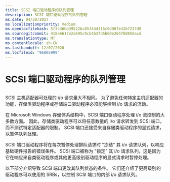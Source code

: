 ```yaml
---
title: SCSI 端口驱动程序的队列管理
description: SCSI 端口驱动程序的队列管理
ms.date: 04/20/2017
ms.localizationpriority: medium
ms.openlocfilehash: 5f3c36bd39522bc85f444315c9d98fe42b7237d9
ms.sourcegitcommit: 418e6617e2a695c9cb4b37b5b60e264760858acd
ms.translationtype: MT
ms.contentlocale: zh-CN
ms.lasthandoff: 12/07/2020
ms.locfileid: "96805999"
---
```

# <a name="scsi-port-drivers-queue-management"></a>SCSI 端口驱动程序的队列管理


## <span id="ddk_scsi_port_driver_s_queue_management_kg"></span><span id="DDK_SCSI_PORT_DRIVER_S_QUEUE_MANAGEMENT_KG"></span>


SCSI 主机适配器可处理的 i/o 请求量大不相同。 为了避免任何特定主机适配器的功能，存储类驱动程序或存储端口驱动程序必须能够控制 i/o 请求的流动。

在 Microsoft Windows 存储体系结构中，SCSI 端口驱动程序处理 i/o 流控制的大多数方面。 因此，存储类驱动程序可以将任意数量的 i/o 请求转发到 SCSI 端口，而不测试特定适配器的限制。 SCSI 端口还接受来自存储类驱动程序的显式请求，以暂停队列处理。

SCSI 端口驱动程序将在每次暂停处理排队请求时 "冻结" 其 i/o 请求队列，以响应基础硬件报告的错误条件。 SCSI 端口被称为 "锁定" 其 i/o 请求队列，这是因为它在响应来自类驱动程序或其他更高级别驱动程序的显式请求时暂停处理。

以下部分介绍导致 SCSI 端口更改其队列状态的条件。 它们还介绍了更高级别的驱动程序可以使用的 SRBs，以控制 SCSI 端口的内部 i/o 请求队列。

 

 




